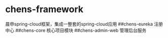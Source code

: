 # chens-framework
晨申spring-cloud框架，集成一整套的spring-cloud应用
##chens-eureka
注册中心
##chens-core
核心项目模块
##chens-admin-web
管理后台服务
